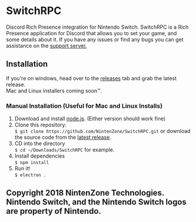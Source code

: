 # SwitchRPC
Discord Rich Presence integration for Nintendo Switch.
SwitchRPC is a Rich Presence application for Discord that allows you to set your game, and some details about it.
If you have any issues or find any bugs you can get assistance on the [support server.](https://discord.gg/NqG6pN9)

## Installation
If you're on windows, head over to the [releases](https://github.com/NintenZone/SwitchRPC.git) tab and grab the latest release.  
Mac and Linux installers coming soon™.

### Manual Installation (Useful for Mac and Linux Installs)
1. Download and install [node.js](https://nodejs.org/en/). (Either version should work fine)
2. Clone this repository:  
`$ git clone https://github.com/NintenZone/SwitchRPC.git` or download the source code from the [latest release](https://github.com/NintenZone/SwitchRPC.git).
6. CD into the directory  
`$ cd ~/Downloads/SwitchRPC` for example.
291029. Install dependencies  
`$ npm install`
69. Run it!  
`$ electron .`

## Copyright 2018 NintenZone Technologies. Nintendo Switch, and the Nintendo Switch logos are property of Nintendo.
